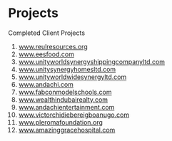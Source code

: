 # Projects
Completed Client Projects
1. www.reulresources.org
2. www.eesfood.com
3. www.unityworldsynergyshippingcompanyltd.com
4. www.unitysynergyhomesltd.com
5. www.unityworldwidesynergyltd.com
6. www.andachi.com
7. www.fabconmodelschools.com
8. www.wealthindubairealty.com
9. www.andachientertainment.com
10. www.victorchidiebereigboanugo.com
11. www.pleromafoundation.org
12. www.amazinggracehospital.com
